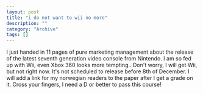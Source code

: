 ```yaml
--- 
layout: post 
title: "i do not want to wii no more"
description: ""
category: "Archive"
tags: []
---  
```

I just handed in 11 pages of pure marketing management about the release of the latest seventh generation video console from Nintendo. I am so fed up with Wii, even Xbox 360 looks more tempting.. Don't worry, I will get Wii, but not right now. It's not scheduled to release before 8th of December.
 I will add a link for my norwegian readers to the paper after I get a grade on it. Cross your fingers, I need a D or better to pass this course!
